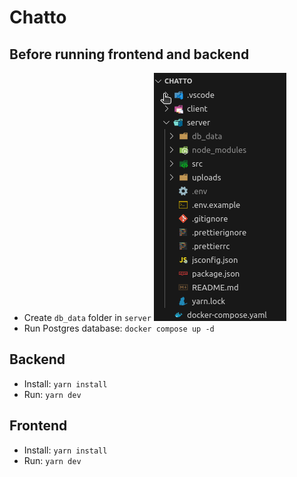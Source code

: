 # Chatto

## Before running frontend and backend
- Create `db_data` folder in `server`
![alt text](image.png)
- Run Postgres database: `docker compose up -d`
## Backend
- Install: `yarn install`
- Run: `yarn dev`
## Frontend
- Install: `yarn install`
- Run: `yarn dev`
